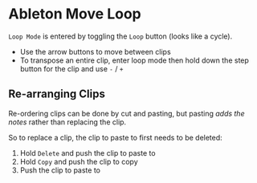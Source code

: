 # Ableton Move Loop

`Loop Mode` is entered by toggling the `Loop` button (looks like a cycle).

- Use the arrow buttons to move between clips
- To transpose an entire clip, enter loop mode then hold down the step button for the clip and use `-` / `+`

## Re-arranging Clips

Re-ordering clips can be done by cut and pasting, but pasting *adds the notes* rather than replacing the clip.

So to replace a clip, the clip to paste to first needs to be deleted:

1. Hold `Delete` and push the clip to paste to
2. Hold `Copy` and push the clip to copy
3. Push the clip to paste to
